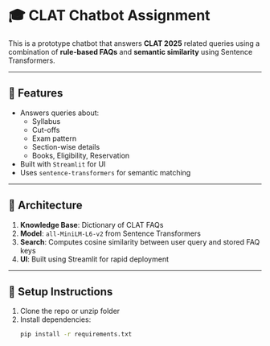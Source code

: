 # 🎓 CLAT Chatbot Assignment

This is a prototype chatbot that answers **CLAT 2025** related queries using a combination of **rule-based FAQs** and **semantic similarity** using Sentence Transformers.

---

## 🚀 Features

- Answers queries about:
  - Syllabus
  - Cut-offs
  - Exam pattern
  - Section-wise details
  - Books, Eligibility, Reservation
- Built with `Streamlit` for UI
- Uses `sentence-transformers` for semantic matching

---

## 🧠 Architecture

1. **Knowledge Base**: Dictionary of CLAT FAQs
2. **Model**: `all-MiniLM-L6-v2` from Sentence Transformers
3. **Search**: Computes cosine similarity between user query and stored FAQ keys
4. **UI**: Built using Streamlit for rapid deployment

---

## 🔧 Setup Instructions

1. Clone the repo or unzip folder
2. Install dependencies:
   ```bash
   pip install -r requirements.txt
